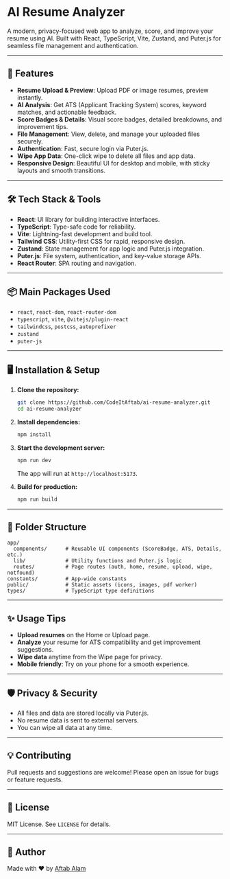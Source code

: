 # AI Resume Analyzer

A modern, privacy-focused web app to analyze, score, and improve your resume using AI. Built with React, TypeScript, Vite, Zustand, and Puter.js for seamless file management and authentication.

---

## 🚀 Features

- **Resume Upload & Preview**: Upload PDF or image resumes, preview instantly.
- **AI Analysis**: Get ATS (Applicant Tracking System) scores, keyword matches, and actionable feedback.
- **Score Badges & Details**: Visual score badges, detailed breakdowns, and improvement tips.
- **File Management**: View, delete, and manage your uploaded files securely.
- **Authentication**: Fast, secure login via Puter.js.
- **Wipe App Data**: One-click wipe to delete all files and app data.
- **Responsive Design**: Beautiful UI for desktop and mobile, with sticky layouts and smooth transitions.

---

## 🛠️ Tech Stack & Tools

- **React**: UI library for building interactive interfaces.
- **TypeScript**: Type-safe code for reliability.
- **Vite**: Lightning-fast development and build tool.
- **Tailwind CSS**: Utility-first CSS for rapid, responsive design.
- **Zustand**: State management for app logic and Puter.js integration.
- **Puter.js**: File system, authentication, and key-value storage APIs.
- **React Router**: SPA routing and navigation.

---

## 📦 Main Packages Used

- `react`, `react-dom`, `react-router-dom`
- `typescript`, `vite`, `@vitejs/plugin-react`
- `tailwindcss`, `postcss`, `autoprefixer`
- `zustand`
- `puter-js`

---

## 🖥️ Installation & Setup

1. **Clone the repository:**
   ```sh
   git clone https://github.com/CodeItAftab/ai-resume-analyzer.git
   cd ai-resume-analyzer
   ```

2. **Install dependencies:**
   ```sh
   npm install
   ```

3. **Start the development server:**
   ```sh
   npm run dev
   ```
   The app will run at `http://localhost:5173`.

4. **Build for production:**
   ```sh
   npm run build
   ```

---

## 🌈 Folder Structure

```
app/
  components/      # Reusable UI components (ScoreBadge, ATS, Details, etc.)
  lib/             # Utility functions and Puter.js logic
  routes/          # Page routes (auth, home, resume, upload, wipe, notfound)
constants/         # App-wide constants
public/            # Static assets (icons, images, pdf worker)
types/             # TypeScript type definitions
```

---

## ✨ Usage Tips

- **Upload resumes** on the Home or Upload page.
- **Analyze** your resume for ATS compatibility and get improvement suggestions.
- **Wipe data** anytime from the Wipe page for privacy.
- **Mobile friendly**: Try on your phone for a smooth experience.

---

## 🛡️ Privacy & Security

- All files and data are stored locally via Puter.js.
- No resume data is sent to external servers.
- You can wipe all data at any time.

---

## 💡 Contributing

Pull requests and suggestions are welcome! Please open an issue for bugs or feature requests.

---

## 📄 License

MIT License. See `LICENSE` for details.

---

## 👤 Author

Made with ❤️ by [Aftab Alam](https://github.com/CodeItAftab)
